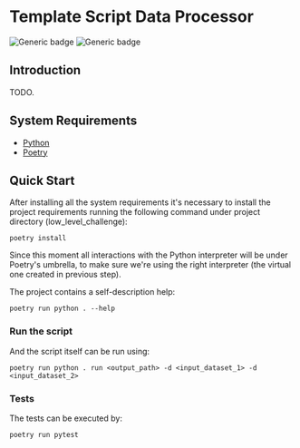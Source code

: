 # Template Script Data Processor

![Generic badge](https://img.shields.io/badge/Author-José%20Antonio%20Perdiguero%20López-blue.svg)
![Generic badge](https://img.shields.io/badge/Status-Development-yellow.svg)

## Introduction

TODO.

## System Requirements

 * [Python]
 * [Poetry]

## Quick Start

After installing all the system requirements it's necessary to install the project requirements running the following 
command under project directory (low_level_challenge):

```commandline
poetry install
```

Since this moment all interactions with the Python interpreter will be under Poetry's umbrella, to make sure we're using 
the right interpreter (the virtual one created in previous step).

The project contains a self-description help:

```commandline
poetry run python . --help
```

### Run the script

And the script itself can be run using:

```commandline
poetry run python . run <output_path> -d <input_dataset_1> -d <input_dataset_2>
```

### Tests

The tests can be executed by:

```commandline
poetry run pytest
```

[Python]: https://www.python.org/downloads/.
[Poetry]: https://poetry.eustace.io/docs/#installation.
[Clinner]: https://github.com/perdy/clinner.
